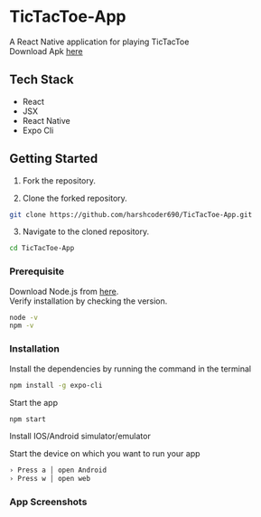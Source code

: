 # TicTacToe-App

A React Native application for playing TicTacToe
<br>
Download Apk [here](https://drive.google.com/file/d/1W_TX61Uy2PxtPgbwVu8hWpjr7DiX_uR8/view?usp=sharing)

## Tech Stack 

- React
- JSX
- React Native
- Expo Cli

## Getting Started

1. Fork the repository.
 
2. Clone the forked repository.
```bash
git clone https://github.com/harshcoder690/TicTacToe-App.git
```

3. Navigate to the cloned repository.
```bash
cd TicTacToe-App
```

### Prerequisite

Download Node.js from [here](https://nodejs.org/en/download/).
<br>
Verify installation by checking the version.
```bash
node -v
npm -v
```

### Installation

Install the dependencies by running the command in the terminal
```bash
npm install -g expo-cli
```

Start the app
```bash
npm start
```

Install IOS/Android simulator/emulator 

Start the device on which you want to run your app
```bash
› Press a │ open Android
› Press w │ open web
```
### App Screenshots




